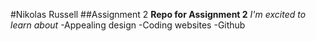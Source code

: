 #Nikolas Russell
##Assignment 2
**Repo for Assignment 2**
*I'm excited to learn about*
-Appealing design
-Coding websites
-Github
